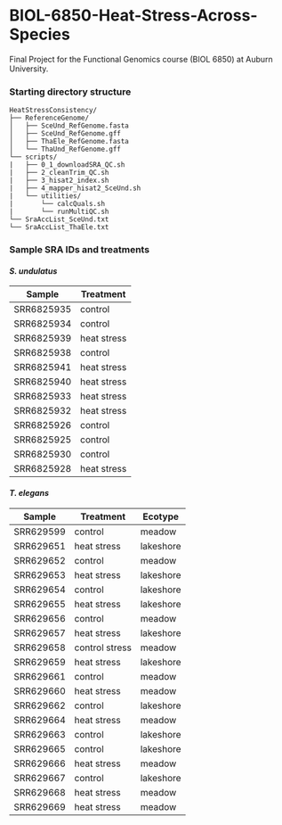 # BIOL-6850-Heat-Stress-Across-Species

Final Project for the Functional Genomics course (BIOL 6850) at Auburn University. 

### Starting directory structure

```
HeatStressConsistency/
├── ReferenceGenome/
│   ├── SceUnd_RefGenome.fasta
│   ├── SceUnd_RefGenome.gff 
│   ├── ThaEle_RefGenome.fasta
│   └── ThaUnd_RefGenome.gff
└── scripts/
|   ├── 0_1_downloadSRA_QC.sh
|   ├── 2_cleanTrim_QC.sh
|   ├── 3_hisat2_index.sh
|   ├── 4_mapper_hisat2_SceUnd.sh
|   └── utilities/
|       └── calcQuals.sh
|       └── runMultiQC.sh
└── SraAccList_SceUnd.txt
└── SraAccList_ThaEle.txt
```


### Sample SRA IDs and treatments

#### _S. undulatus_
| Sample | Treatment |
| ------ | --------- |
| SRR6825935 | control |
| SRR6825934 | control |
| SRR6825939 | heat stress |
| SRR6825938 | control |
| SRR6825941 | heat stress |
| SRR6825940 | heat stress |
| SRR6825933 | heat stress |
| SRR6825932 | heat stress |
| SRR6825926 | control |
| SRR6825925 | control |
| SRR6825930 | control |
| SRR6825928 | heat stress |



#### _T. elegans_
| Sample | Treatment | Ecotype |
| ------ | --------- | ------- |
| SRR629599 | control | meadow |
| SRR629651 | heat stress | lakeshore |
| SRR629652 | control | meadow |
| SRR629653 | heat stress | lakeshore |
| SRR629654 | control | lakeshore |
| SRR629655 | heat stress | lakeshore |
| SRR629656 | control | meadow |
| SRR629657 | heat stress | lakeshore |
| SRR629658 | control stress | meadow |
| SRR629659 | heat stress | lakeshore |
| SRR629661 | control | meadow |
| SRR629660 | heat stress | meadow |
| SRR629662 | control | lakeshore |
| SRR629664 | heat stress | meadow |
| SRR629663 | control | lakeshore |
| SRR629665 | control | lakeshore |
| SRR629666 | heat stress | meadow |
| SRR629667 | control | lakeshore |
| SRR629668 | heat stress | meadow |
| SRR629669 | heat stress | meadow |
